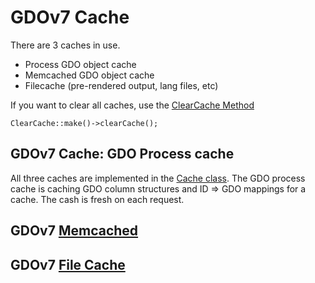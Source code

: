 # GDOv7 Cache

There are 3 caches in use.

 - Process GDO object cache
 - Memcached GDO object cache
 - Filecache (pre-rendered output, lang files, etc)

If you want to clear all caches, use the [ClearCache Method](..GDO/Admin/Method/ClearCache.php)

    ClearCache::make()->clearCache();


## GDOv7 Cache: GDO Process cache

All three caches are implemented in the [Cache class](../GDO/DB/Cache.php).
The GDO process cache is caching GDO column structures and ID => GDO mappings for a cache.
 The cash is fresh on each request.


## GDOv7 [Memcached](../GDO/DB/Cache.php)


## GDOv7 [File Cache](../GDO/DB/Cache.php)
